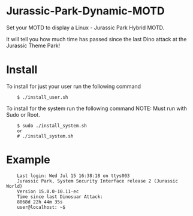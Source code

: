 # Jurassic-Park-Dynamic-MOTD

Set your MOTD to display a Linux - Jurassic Park Hybrid MOTD.

It will tell you how much time has passed since the last Dino attack at the Jurassic Theme Park!

# Install

To install for just your user run the following command
	
```
	$ ./install_user.sh
```
	
To install for the system run the following command
NOTE: Must run with Sudo or Root.

```
	$ sudo ./install_system.sh
	or
	# ./install_system.sh
```	

# Example

```
	Last login: Wed Jul 15 16:38:18 on ttys003
	Jurassic Park, System Security Interface release 2 (Jurassic World)
	Version 15.0.0-10.11-ec
	Time since last Dinosuar Attack:
	8068d 22h 44m 35s
	user@localhost: ~$
```

